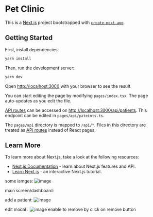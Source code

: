 # Pet Clinic

This is a [Next.js](https://nextjs.org/) project bootstrapped with [`create-next-app`](https://github.com/vercel/next.js/tree/canary/packages/create-next-app).

## Getting Started

First, install dependencies:

```bash
yarn install
```

Then, run the development server:

```bash
yarn dev
```

Open [http://localhost:3000](http://localhost:3000) with your browser to see the result.

You can start editing the page by modifying `pages/index.tsx`. The page auto-updates as you edit the file.

[API routes](https://nextjs.org/docs/api-routes/introduction) can be accessed on [http://localhost:3000/api/patients](http://localhost:3000/api/pateints). This endpoint can be edited in `pages/api/pateints.ts`.

The `pages/api` directory is mapped to `/api/*`. Files in this directory are treated as [API routes](https://nextjs.org/docs/api-routes/introduction) instead of React pages.

## Learn More

To learn more about Next.js, take a look at the following resources:

- [Next.js Documentation](https://nextjs.org/docs) - learn about Next.js features and API.
- [Learn Next.js](https://nextjs.org/learn) - an interactive Next.js tutorial.


some iamges: 
![image](https://user-images.githubusercontent.com/45131527/218203443-1fdb7121-3e51-45fc-8349-5f609f63a8e9.png)


main screen/dashboard: 

add a patient: 
![image](https://user-images.githubusercontent.com/45131527/218203358-38400a47-37cb-4d34-904f-7bbf8a562a8a.png)

edit modal : 
![image](https://user-images.githubusercontent.com/45131527/218203578-01b2de8d-8fca-4ec0-9f27-3d1e75696b01.png)
enable to remove by click on remove button


